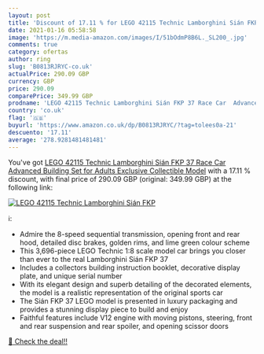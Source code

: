 ```yaml
---
layout: post
title: 'Discount of 17.11 % for LEGO 42115 Technic Lamborghini Sián FKP '
date: 2021-01-16 05:58:58
image: 'https://m.media-amazon.com/images/I/51bOdmP8B6L._SL200_.jpg'
comments: true
category: ofertas
author: ring
slug: 'B0813RJRYC-co.uk'
actualPrice: 290.09 GBP
currency: GBP
price: 290.09
comparePrice: 349.99 GBP
prodname: 'LEGO 42115 Technic Lamborghini Sián FKP 37 Race Car  Advanced Building Set for Adults  Exclusive Collectible Model'
country: 'co.uk'
flag: '🇬🇧'
buyurl: 'https://www.amazon.co.uk/dp/B0813RJRYC/?tag=tolees0a-21'
descuento: '17.11'
average: '278.9281481481481'
---
```


You've got [LEGO 42115 Technic Lamborghini Sián FKP 37 Race Car  Advanced Building Set for Adults  Exclusive Collectible Model](https://www.amazon.co.uk/dp/B0813RJRYC/?tag=tolees0a-21) with a  17.11 % discount, with final price of 290.09 GBP (original: 349.99 GBP) at the following link:

[![LEGO 42115 Technic Lamborghini Sián FKP ](https://m.media-amazon.com/images/I/51bOdmP8B6L._SL200_.jpg)](https://www.amazon.co.uk/dp/B0813RJRYC/?tag=tolees0a-21)

ℹ️:

- Admire the 8-speed sequential transmission, opening front and rear hood, detailed disc brakes, golden rims, and lime green colour scheme
- This 3,696-piece LEGO Technic 1:8 scale model car brings you closer than ever to the real Lamborghini Sián FKP 37
- Includes a collectors building instruction booklet, decorative display plate, and unique serial number
- With its elegant design and superb detailing of the decorated elements, the model is a realistic representation of the original sports car
- The Sián FKP 37 LEGO model is presented in luxury packaging and provides a stunning display piece to build and enjoy
- Faithful features include V12 engine with moving pistons, steering, front and rear suspension and rear spoiler, and opening scissor doors

[🛒 Check the deal!!](https://www.amazon.co.uk/dp/B0813RJRYC/?tag=tolees0a-21)

